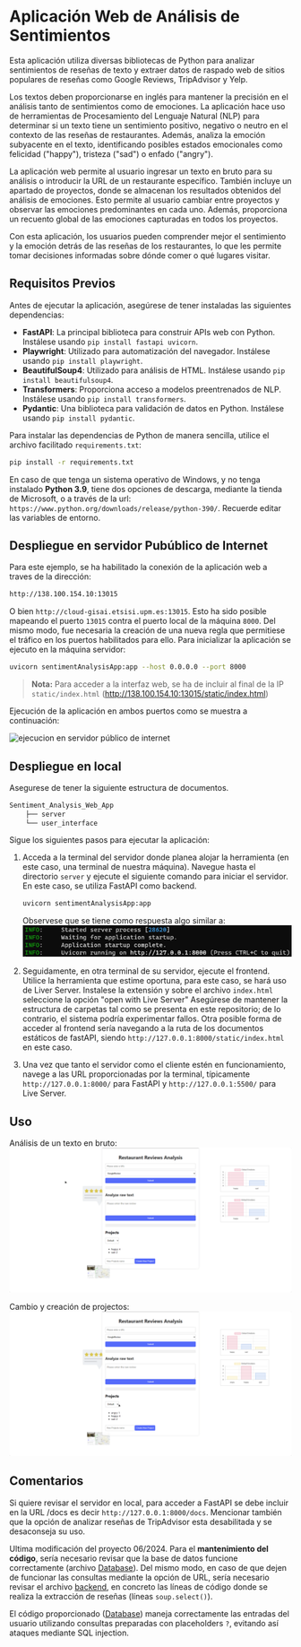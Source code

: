 # Aplicación Web de Análisis de Sentimientos

Esta aplicación utiliza diversas bibliotecas de Python para analizar sentimientos de reseñas de texto y extraer datos de raspado web de sitios populares de reseñas como Google Reviews, TripAdvisor y Yelp.

Los textos deben proporcionarse en inglés para mantener la precisión en el análisis tanto de sentimientos como de emociones. La aplicación hace uso de herramientas de Procesamiento del Lenguaje Natural (NLP) para determinar si un texto tiene un sentimiento positivo, negativo o neutro en el contexto de las reseñas de restaurantes. Además, analiza la emoción subyacente en el texto, identificando posibles estados emocionales como felicidad ("happy"), tristeza ("sad") o enfado ("angry").

La aplicación web permite al usuario ingresar un texto en bruto para su análisis o introducir la URL de un restaurante específico. También incluye un apartado de proyectos, donde se almacenan los resultados obtenidos del análisis de emociones. Esto permite al usuario cambiar entre proyectos y observar las emociones predominantes en cada uno. Además, proporciona un recuento global de las emociones capturadas en todos los proyectos.

Con esta aplicación, los usuarios pueden comprender mejor el sentimiento y la emoción detrás de las reseñas de los restaurantes, lo que les permite tomar decisiones informadas sobre dónde comer o qué lugares visitar.

## Requisitos Previos

Antes de ejecutar la aplicación, asegúrese de tener instaladas las siguientes dependencias:

- **FastAPI**: La principal biblioteca para construir APIs web con Python. Instálese usando `pip install fastapi uvicorn`.
- **Playwright**: Utilizado para automatización del navegador. Instálese usando `pip install playwright`.
- **BeautifulSoup4**: Utilizado para análisis de HTML. Instálese usando `pip install beautifulsoup4`.
- **Transformers**: Proporciona acceso a modelos preentrenados de NLP. Instálese usando `pip install transformers`.
- **Pydantic**: Una biblioteca para validación de datos en Python. Instálese usando `pip install pydantic`.

Para instalar las dependencias de Python de manera sencilla, utilice el archivo facilitado `requirements.txt`:

```bash
pip install -r requirements.txt
```

En caso de que tenga un sistema operativo de Windows, y no tenga instalado **Python 3.9**, tiene dos opciones de descarga, mediante la tienda de Microsoft, o a través de la url: `https://www.python.org/downloads/release/python-390/`. Recuerde editar las variables de entorno.

## Despliegue en servidor Pubúblico de Internet

Para este ejemplo, se ha habilitado la conexión de la aplicación web a traves de la dirección:

```bash
http://138.100.154.10:13015
```
O bien `http://cloud-gisai.etsisi.upm.es:13015`. Esto ha sido posible mapeando el puerto `13015` contra el puerto local de la máquina `8000`.  Del mismo modo, fue necesaria la creación de una nueva regla que permitiese el tráfico en los puertos habilitados para ello. Para inicializar la aplicación se ejecuto en la máquina servidor:

```bash
uvicorn sentimentAnalysisApp:app --host 0.0.0.0 --port 8000
```

> **Nota:** Para acceder a la interfaz web, se ha de incluir al final de la IP `static/index.html` (http://138.100.154.10:13015/static/index.html)
> 
Ejecución de la aplicación en ambos puertos como se muestra a continuación:

![ejecucion en servidor público de internet](media/servidor_publico_internet.gif)


## Despliegue en local

Asegurese de tener la siguiente estructura de documentos.

```
Sentiment_Analysis_Web_App
    ├── server
    └── user_interface
```

Sigue los siguientes pasos para ejecutar la aplicación:

1. Acceda a la terminal del servidor donde planea alojar la herramienta (en este caso, una terminal de nuestra máquina). Navegue hasta el directorio `server` y ejecute el siguiente comando para iniciar el servidor. En este caso, se utiliza FastAPI como backend.
   ```bash
   uvicorn sentimentAnalysisApp:app
   ```
   Observese que se tiene como respuesta algo similar a:
   ![ejecucion uvicorn main:app](media/uvicorn.png)
  
3. Seguidamente, en otra terminal de su servidor, ejecute el frontend. Utilice la herramienta que estime oportuna, para este caso, se hará uso de Liver Server. Instalese la extensión y sobre el archivo `index.html` seleccione la opción "open with Live Server" Asegúrese de mantener la estructura de carpetas tal como se presenta en este repositorio; de lo contrario, el sistema podría experimentar fallos. Otra posible forma de acceder al frontend sería navegando a la ruta de los documentos estáticos de fastAPI, siendo `http://127.0.0.1:8000/static/index.html` en este caso.

4. Una vez que tanto el servidor como el cliente estén en funcionamiento, navege a las URL proporcionadas por la terminal, típicamente `http://127.0.0.1:8000/` para FastAPI y `http://127.0.0.1:5500/` para Live Server.

## Uso

Análisis de un texto en bruto:
![Demo de la aplicación](media/analize_raw_text.gif)

Cambio y creación de projectos:
![Demo de la aplicación](media/project_change_and_creation.gif)

## Comentarios

Si quiere revisar el servidor en local, para acceder a FastAPI se debe incluir en la URL /docs es decir `http://127.0.0.1:8000/docs`.
Mencionar también que la opción de analizar reseñas de TripAdvisor esta desabilitada y se desaconseja su uso.

Ultima modificación del proyecto 06/2024. Para el **mantenimiento del código**, sería necesario revisar que la base de datos funcione correctamente (archivo [Database](server/sentiment_database.db)). Del mismo modo, en caso de que dejen de funcionar las consultas mediante la opción de URL, sería necesario revisar el archivo [backend](server/sentimentAnalysisApp.py), en concreto las líneas de código donde se realiza la extracción de reseñas (líneas `soup.select()`).

El código proporcionado ([Database](server/sentiment_database.db)) maneja correctamente las entradas del usuario utilizando consultas preparadas con placeholders `?`, evitando así ataques mediante SQL injection.